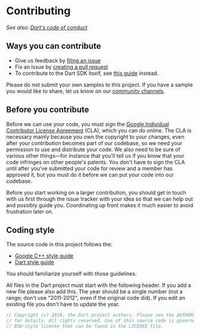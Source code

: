 # Contributing
*See also: [Dart's code of conduct][code-of-conduct]*

[code-of-conduct]: https://dart.dev/code-of-conduct

## Ways you can contribute

- Give us feedback by [filing an issue][issues]
- Fix an issue by [creating a pull request][pull-requests]
- To contribute to the Dart SDK itself, see [this guide][dart-contributing]
instead.

Please do not submit your own samples to this project. If you have a sample you
would like to share, let us know on our [community channels][community].

## Before you contribute

Before we can use your code, you must sign the [Google Individual Contributor
License Agreement](https://cla.developers.google.com/about/google-individual)
(CLA), which you can do online. The CLA is necessary mainly because you own the
copyright to your changes, even after your contribution becomes part of our
codebase, so we need your permission to use and distribute your code. We also
need to be sure of various other things—for instance that you'll tell us if you
know that your code infringes on other people's patents. You don't have to sign
the CLA until after you've submitted your code for review and a member has
approved it, but you must do it before we can put your code into our codebase.

Before you start working on a larger contribution, you should get in touch with
us first through the issue tracker with your idea so that we can help out and
possibly guide you. Coordinating up front makes it much easier to avoid
frustration later on.

## Coding style

The source code in this project follows the:

- [Google C++ style guide](https://google.github.io/styleguide/cppguide.html)
- [Dart style guide](https://www.dartlang.org/articles/style-guide/)

You should familiarize yourself with those guidelines.

All files in the Dart project must start with the following header. If you add a
new file please also add this. The year should be a single number (not a range;
don't use "2011-2012", even if the original code did).  If you edit an existing
file you don't have to update the year.

```dart
// Copyright (c) 2019, the Dart project authors. Please see the AUTHORS file
// for details. All rights reserved. Use of this source code is governed by a
// BSD-style license that can be found in the LICENSE file.
```

[dart-contributing]: https://github.com/dart-lang/sdk/blob/master/CONTRIBUTING.md
[issues]: https://github.com/dart-lang/samples/issues
[pull-requests]: https://help.github.com/en/github/collaborating-with-issues-and-pull-requests/creating-a-pull-request
[community]: https://dart.dev/community
